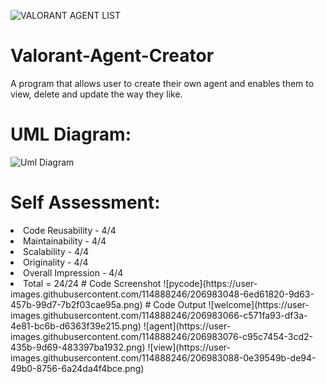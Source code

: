 ![VALORANT AGENT LIST](https://user-images.githubusercontent.com/117181953/206981951-f8fbf58a-ea22-476f-afe8-01db180fe5b0.png)
# Valorant-Agent-Creator
A program that allows user to create their own agent and enables them to view, delete and update the way they like.
# UML Diagram:
![Uml Diagram](https://user-images.githubusercontent.com/118718707/206983379-5d769419-4dd4-49f8-92f1-cd4a90adaede.jpg)
# Self Assessment:
<li>Code Reusability - 4/4<li>
Maintainability - 4/4<li>
Scalability - 4/4<li
Execution - 4/4<li>
Originality - 4/4<li>
Overall Impression - 4/4<li>
Total = 24/24
# Code Screenshot
![pycode](https://user-images.githubusercontent.com/114888246/206983048-6ed61820-9d63-457b-99d7-7b2f03cae95a.png)
# Code Output
![welcome](https://user-images.githubusercontent.com/114888246/206983066-c571fa93-df3a-4e81-bc6b-d6363f39e215.png)
![agent](https://user-images.githubusercontent.com/114888246/206983076-c95c7454-3cd2-435b-9d69-483397ba1932.png)
![view](https://user-images.githubusercontent.com/114888246/206983088-0e39549b-de94-49b0-8756-6a24da4f4bce.png)
